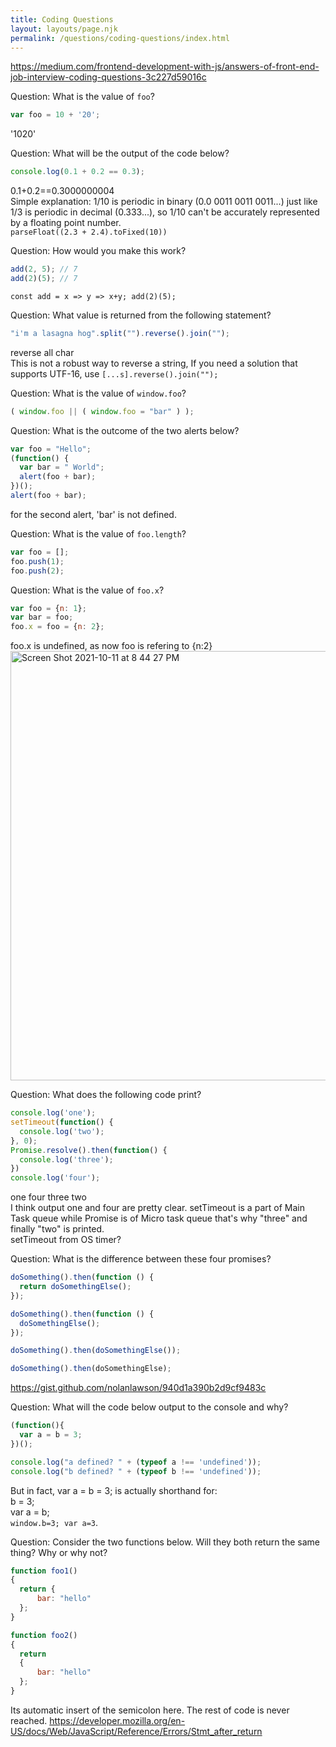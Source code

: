 ```yaml
---
title: Coding Questions
layout: layouts/page.njk
permalink: /questions/coding-questions/index.html
---
```


https://medium.com/frontend-development-with-js/answers-of-front-end-job-interview-coding-questions-3c227d59016c

Question: What is the value of `foo`?
```javascript
var foo = 10 + '20';
```
'1020'

Question: What will be the output of the code below?
```javascript
console.log(0.1 + 0.2 == 0.3);
```
0.1+0.2==0.3000000004  
Simple explanation: 1/10 is periodic in binary (0.0 0011 0011 0011...) just like 1/3 is periodic in decimal (0.333...), so 1/10 can't be accurately represented by a floating point number.  
`parseFloat((2.3 + 2.4).toFixed(10))`

Question: How would you make this work?
```javascript
add(2, 5); // 7
add(2)(5); // 7
```
`const add = x => y => x+y; add(2)(5);`

Question: What value is returned from the following statement?
```javascript
"i'm a lasagna hog".split("").reverse().join("");
```
reverse all char  
This is not a robust way to reverse a string, If you need a solution that supports UTF-16, use `[...s].reverse().join("");`

Question: What is the value of `window.foo`?
```javascript
( window.foo || ( window.foo = "bar" ) );
```

Question: What is the outcome of the two alerts below?
```javascript
var foo = "Hello";
(function() {
  var bar = " World";
  alert(foo + bar);
})();
alert(foo + bar);
```
for the second alert, 'bar' is not defined.

Question: What is the value of `foo.length`?
```javascript
var foo = [];
foo.push(1);
foo.push(2);
```

Question: What is the value of `foo.x`?
```javascript
var foo = {n: 1};
var bar = foo;
foo.x = foo = {n: 2};
```
foo.x is undefined, as now foo is refering to {n:2}
<img width="687" alt="Screen Shot 2021-10-11 at 8 44 27 PM" src="https://user-images.githubusercontent.com/35388473/136887849-777f48f5-508b-460e-a85f-3d6d15837507.png">


Question: What does the following code print?
```javascript
console.log('one');
setTimeout(function() {
  console.log('two');
}, 0);
Promise.resolve().then(function() {
  console.log('three');
})
console.log('four');
```
one four three two  
I think output one and four are pretty clear. setTimeout is a part of Main Task queue while Promise is of Micro task queue that's why "three" and finally "two" is printed.  
setTimeout from OS timer?

Question: What is the difference between these four promises?
```javascript
doSomething().then(function () {
  return doSomethingElse();
});

doSomething().then(function () {
  doSomethingElse();
});

doSomething().then(doSomethingElse());

doSomething().then(doSomethingElse);
```
https://gist.github.com/nolanlawson/940d1a390b2d9cf9483c

Question: What will the code below output to the console and why?
```javascript
(function(){
  var a = b = 3;
})();

console.log("a defined? " + (typeof a !== 'undefined'));
console.log("b defined? " + (typeof b !== 'undefined'));
```
But in fact, var a = b = 3; is actually shorthand for:  
b = 3;  
var a = b;  
`window.b=3; var a=3`. 

Question: Consider the two functions below. Will they both return the same thing? Why or why not?
```javascript
function foo1()
{
  return {
      bar: "hello"
  };
}

function foo2()
{
  return
  {
      bar: "hello"
  };
}
```
Its automatic insert of the semicolon here. The rest of code is never reached.
https://developer.mozilla.org/en-US/docs/Web/JavaScript/Reference/Errors/Stmt_after_return
